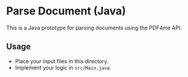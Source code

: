 # Parse Document (Java)

This is a Java prototype for parsing documents using the PDF4me API.

## Usage
- Place your input files in this directory.
- Implement your logic in `src/Main.java`. 